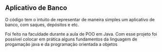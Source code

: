 ## Aplicativo de Banco

O código tem o intuito de representar de maneira simples um aplicativo de banco, com saques, depósitos e etc.

Foi feito na faculdade durante a aula de POO em Java. Com esse projeto foi possível colocar em prática alguns fundamentos da linguagem de progamação java e da programação orientada a objetos
